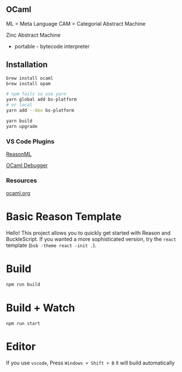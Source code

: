 ## OCaml

ML = Meta Language
CAM = Categorial Abstract Machine

Zinc Abstract Machine

- portable - bytecode interpreter

## Installation

```bash
brew install ocaml
brew install opam

# npm fails so use yarn
yarn global add bs-platform
# or local
yarn add --dev bs-platform

yarn build
yarn upgrade

```

### VS Code Plugins

[ReasonML](https://marketplace.visualstudio.com/items?itemName=jaredly.reason-vscode)

[OCaml Debugger](https://marketplace.visualstudio.com/items?itemName=hackwaly.ocaml-debugger#overview)

### Resources

[ocaml.org](https://ocaml.org/learn/)

# Basic Reason Template

Hello! This project allows you to quickly get started with Reason and BuckleScript. If you wanted a more sophisticated version, try the `react` template (`bsb -theme react -init .`).

# Build

```bash
npm run build
```

# Build + Watch

```
npm run start
```

# Editor

If you use `vscode`, Press `Windows + Shift + B` it will build automatically
